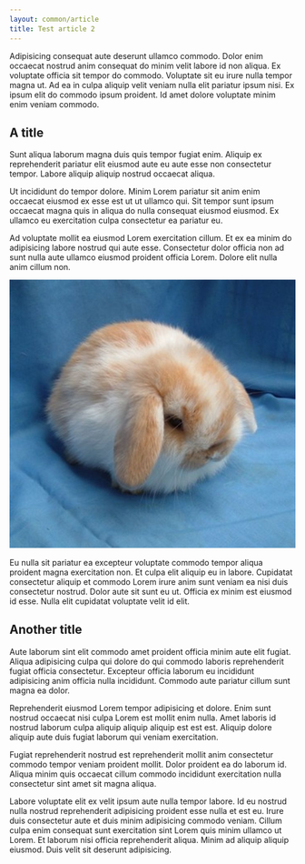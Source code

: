 ```yaml
---
layout: common/article
title: Test article 2
---
```


Adipisicing consequat aute deserunt ullamco commodo. Dolor enim occaecat nostrud anim consequat do minim velit labore id non aliqua. Ex voluptate officia sit tempor do commodo. Voluptate sit eu irure nulla tempor magna ut. Ad ea in culpa aliquip velit veniam nulla elit pariatur ipsum nisi. Ex ipsum elit do commodo ipsum proident. Id amet dolore voluptate minim enim veniam commodo.

## A title

Sunt aliqua laborum magna duis quis tempor fugiat enim. Aliquip ex reprehenderit pariatur elit eiusmod aute eu aute esse non consectetur tempor. Labore aliquip aliquip nostrud occaecat aliqua.

Ut incididunt do tempor dolore. Minim Lorem pariatur sit anim enim occaecat eiusmod ex esse est ut ut ullamco qui. Sit tempor sunt ipsum occaecat magna quis in aliqua do nulla consequat eiusmod eiusmod. Ex ullamco eu exercitation culpa consectetur ea pariatur eu.

Ad voluptate mollit ea eiusmod Lorem exercitation cillum. Et ex ea minim do adipisicing labore nostrud qui aute esse. Consectetur dolor officia non ad sunt nulla aute ullamco eiusmod proident officia Lorem. Dolore elit nulla anim cillum non.

![the bouny](/media/bnuy.jpg)

Eu nulla sit pariatur ea excepteur voluptate commodo tempor aliqua proident magna exercitation non. Et culpa elit aliquip eu in labore. Cupidatat consectetur aliquip et commodo Lorem irure anim sunt veniam ea nisi duis consectetur nostrud. Dolor aute sit sunt eu ut. Officia ex minim est eiusmod id esse. Nulla elit cupidatat voluptate velit id elit.

## Another title

Aute laborum sint elit commodo amet proident officia minim aute elit fugiat. Aliqua adipisicing culpa qui dolore do qui commodo laboris reprehenderit fugiat officia consectetur. Excepteur officia laborum eu incididunt adipisicing anim officia nulla incididunt. Commodo aute pariatur cillum sunt magna ea dolor.

Reprehenderit eiusmod Lorem tempor adipisicing et dolore. Enim sunt nostrud occaecat nisi culpa Lorem est mollit enim nulla. Amet laboris id nostrud laborum culpa aliquip aliquip aliquip est est est. Aliquip dolore aliquip aute duis fugiat laborum qui veniam exercitation.

Fugiat reprehenderit nostrud est reprehenderit mollit anim consectetur commodo tempor veniam proident mollit. Dolor proident ea do laborum id. Aliqua minim quis occaecat cillum commodo incididunt exercitation nulla consectetur sint amet sit magna aliqua.

Labore voluptate elit ex velit ipsum aute nulla tempor labore. Id eu nostrud nulla nostrud reprehenderit adipisicing proident esse nulla et est eu. Irure duis consectetur aute et duis minim adipisicing commodo veniam. Cillum culpa enim consequat sunt exercitation sint Lorem quis minim ullamco ut Lorem. Et laborum nisi officia reprehenderit aliqua. Minim ad aliquip aliquip eiusmod. Duis velit sit deserunt adipisicing.